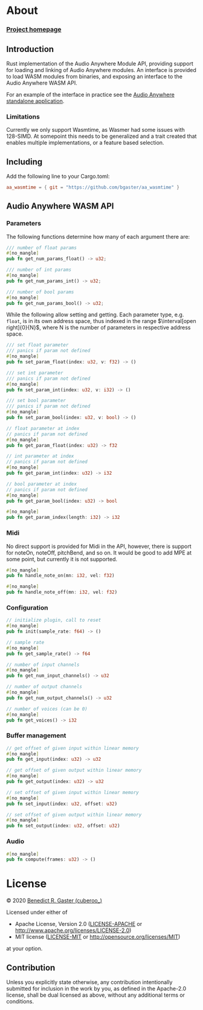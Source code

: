 # About

### [Project homepage](https://muses-dmi.github.io/projects/)

## Introduction

Rust implementation of the Audio Anywhere Module API, providing support for
loading and linking of Audio Anywhere modules. An interface is provided to load 
WASM modules from binaries, and exposing an interface to the Audio Anywhere WASM 
API.

For an example of the interface in practice see the [Audio Anywhere standalone application](https://github.com/bgaster/aa_standalone).

### Limitations

Currently we only support Wasmtime, as Wasmer had some issues with 128-SIMD. At
somepoint this needs to be generalized and a trait created that enables multiple implementations, or a feature based selection. 

## Including

Add the following line to your Cargo.toml:

```toml
aa_wasmtime = { git = "https://github.com/bgaster/aa_wasmtime" }
```

## Audio Anywhere WASM API

### Parameters

The following functions determine how many of each argument there are:

```rust
/// number of float params
#[no_mangle]
pub fn get_num_params_float() -> u32;

/// number of int params
#[no_mangle]
pub fn get_num_params_int() -> u32;

/// number of bool params
#[no_mangle]
pub fn get_num_params_bool() -> u32;
```

While the following allow setting and getting. Each parameter type, e.g. ```float```, is in its own address space, thus indexed in the range  $\interval[open right]{0}{N}$, where N is the number of parameters in respective address space. 

```rust
/// set float parameter 
/// panics if param not defined
#[no_mangle]
pub fn set_param_float(index: u32, v: f32) -> ()

/// set int parameter 
/// panics if param not defined
#[no_mangle]
pub fn set_param_int(index: u32, v: i32) -> ()

/// set bool parameter 
/// panics if param not defined
#[no_mangle]
pub fn set_param_bool(index: u32, v: bool) -> ()

// float parameter at index
// panics if param not defined
#[no_mangle]
pub fn get_param_float(index: u32) -> f32

// int parameter at index
// panics if param not defined
#[no_mangle]
pub fn get_param_int(index: u32) -> i32

// bool parameter at index
// panics if param not defined
#[no_mangle]
pub fn get_param_bool(index: u32) -> bool

#[no_mangle]
pub fn get_param_index(length: i32) -> i32
```

### Midi

No direct support is provided for Midi in the API, however, there is support for noteOn, noteOff, pitchBend, and so on. It would be good to add MPE at some point, but currently it is not supported.

```rust
#[no_mangle]
pub fn handle_note_on(mn: i32, vel: f32) 

#[no_mangle]
pub fn handle_note_off(mn: i32, vel: f32)
```

### Configuration

```rust
// initialize plugin, call to reset
#[no_mangle]
pub fn init(sample_rate: f64) -> ()

// sample rate
#[no_mangle]
pub fn get_sample_rate() -> f64

// number of input channels
#[no_mangle]
pub fn get_num_input_channels() -> u32

// number of output channels
#[no_mangle]
pub fn get_num_output_channels() -> u32

// number of voices (can be 0)
#[no_mangle]
pub fn get_voices() -> i32
```

### Buffer management

```rust
// get offset of given input within linear memory
#[no_mangle]
pub fn get_input(index: u32) -> u32

// get offset of given output within linear memory
#[no_mangle]
pub fn get_output(index: u32) -> u32

// set offset of given input within linear memory
#[no_mangle]
pub fn set_input(index: u32, offset: u32)

// set offset of given output within linear memory
#[no_mangle]
pub fn set_output(index: u32, offset: u32)
```

### Audio

```rust
#[no_mangle]
pub fn compute(frames: u32) -> ()
```

# License
© 2020 [Benedict R. Gaster (cuberoo_)](https://bgaster.github.io/)

Licensed under either of

 * Apache License, Version 2.0
   ([LICENSE-APACHE](LICENSE-APACHE) or http://www.apache.org/licenses/LICENSE-2.0)
 * MIT license
   ([LICENSE-MIT](LICENSE-MIT) or http://opensource.org/licenses/MIT)

at your option.

## Contribution

Unless you explicitly state otherwise, any contribution intentionally submitted
for inclusion in the work by you, as defined in the Apache-2.0 license, shall be
dual licensed as above, without any additional terms or conditions.
